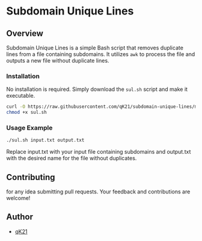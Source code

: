 # Subdomain Unique Lines


## Overview

Subdomain Unique Lines is a simple Bash script that removes duplicate lines from a file containing subdomains. It utilizes `awk` to process the file and outputs a new file without duplicate lines.


### Installation

No installation is required. Simply download the `sul.sh` script and make it executable.

```bash
curl -O https://raw.githubusercontent.com/qK21/subdomain-unique-lines/main/sul.sh
chmod +x sul.sh
```

### Usage Example

```bash
./sul.sh input.txt output.txt
```
Replace input.txt with your input file containing subdomains and output.txt with the desired name for the file without duplicates.


## Contributing

for any idea submitting pull requests. Your feedback and contributions are welcome!

## Author

- [qK21](https://github.com/qK21)
